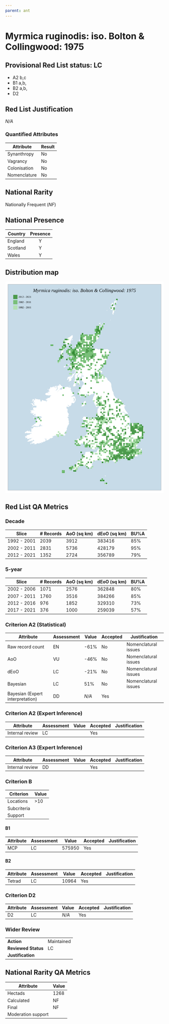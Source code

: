 ```yaml
---
parent: ant
---
```

# Myrmica ruginodis: iso. Bolton & Collingwood: 1975

## Provisional Red List status: LC
- A2 b,c
- B1 a,b, 
- B2 a,b, 
- D2

## Red List Justification
*N/A*
### Quantified Attributes
|Attribute|Result|
|---|---|
|Synanthropy|No|
|Vagrancy|No|
|Colonisation|No|
|Nomenclature|No|


## National Rarity
Nationally Frequent (*NF*)

## National Presence
|Country|Presence
|---|:-:|
|England|Y|
|Scotland|Y|
|Wales|Y|


## Distribution map
![](../map/109.svg)

## Red List QA Metrics
### Decade
| Slice | # Records | AoO (sq km) | dEoO (sq km) |BU%A |
|---|---|---|---|---|
|1992 - 2001|2039|3912|383416|85%|
|2002 - 2011|2831|5736|428179|95%|
|2012 - 2021|1352|2724|356789|79%|
### 5-year
| Slice | # Records | AoO (sq km) | dEoO (sq km) |BU%A |
|---|---|---|---|---|
|2002 - 2006|1071|2576|362848|80%|
|2007 - 2011|1760|3516|384266|85%|
|2012 - 2016|976|1852|329310|73%|
|2017 - 2021|376|1000|259039|57%|
### Criterion A2 (Statistical)
|Attribute|Assessment|Value|Accepted|Justification
|---|---|---|---|---|
|Raw record count|EN|-61%|No|Nomenclatural issues|
|AoO|VU|-46%|No|Nomenclatural issues|
|dEoO|LC|-21%|No|Nomenclatural issues|
|Bayesian|LC|51%|No|Nomenclatural issues|
|Bayesian (Expert interpretation)|DD|*N/A*|Yes||
### Criterion A2 (Expert Inference)
|Attribute|Assessment|Value|Accepted|Justification
|---|---|---|---|---|
|Internal review|LC||Yes||
### Criterion A3 (Expert Inference)
|Attribute|Assessment|Value|Accepted|Justification
|---|---|---|---|---|
|Internal review|DD||Yes||
### Criterion B
|Criterion| Value|
|---|---|
|Locations|>10|
|Subcriteria||
|Support||
#### B1
|Attribute|Assessment|Value|Accepted|Justification
|---|---|---|---|---|
|MCP|LC|575950|Yes||
#### B2
|Attribute|Assessment|Value|Accepted|Justification
|---|---|---|---|---|
|Tetrad|LC|10964|Yes||
### Criterion D2
|Attribute|Assessment|Value|Accepted|Justification
|---|---|---|---|---|
|D2|LC|*N/A*|Yes||
### Wider Review
|  |  |
|---|---|
|**Action**|Maintained|
|**Reviewed Status**|LC|
|**Justification**||


## National Rarity QA Metrics
|Attribute|Value|
|---|---|
|Hectads|1268|
|Calculated|NF|
|Final|NF|
|Moderation support||



